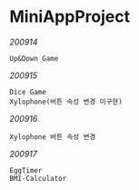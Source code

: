 # MiniAppProject

*200914*

    Up&Down Game
    
*200915*

    Dice Game
    Xylophone(버튼 속성 변경 미구현)

*200916*

    Xylophone 버튼 속성 변경

*200917*

    EggTimer
    BMI-Calculator
